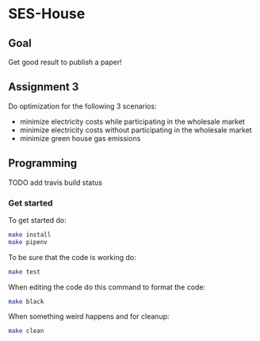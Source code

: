 # SES-House

## Goal
Get good result to publish a paper!

## Assignment 3

Do optimization for the following 3 scenarios:
* minimize electricity costs while participating in the wholesale market
* minimize electricity costs without participating in the wholesale market
* minimize green house gas emissions


## Programming

TODO add travis build status

### Get started

To get started do:
```bash
make install
make pipenv
```

To be sure that the code is working do:
```bash
make test
```

When editing the code do this command to format the code:
```bash
make black
```

When something weird happens and for cleanup:
```bash
make clean
```
